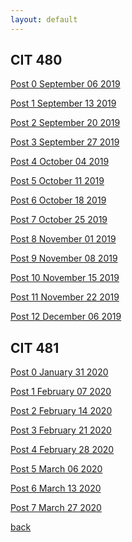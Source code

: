 ```yaml
---
layout: default
---
```

 


## CIT 480

<a href="2019-09-06-Blog-Entry-0.html">Post 0 September 06 2019</a>

<a href="2019-09-13-Blog-Entry-1.html">Post 1 September 13 2019</a>

<a href="2019-09-20-Blog-Entry-2.html">Post 2 September 20 2019</a>

<a href="2019-09-27-Blog-Entry-3.html">Post 3 September 27 2019</a>

<a href="2019-10-04-Blog-Entry-4.html">Post 4 October 04 2019</a>

<a href="2019-10-11-Blog-Entry-5.html">Post 5 October 11 2019</a>

<a href="2019-10-18-Blog-Entry-6.html">Post 6 October 18 2019</a>

<a href="2019-10-25-Blog-Entry-7.html">Post 7 October 25 2019</a>

<a href="2019-11-01-Blog-Entry-8.html">Post 8 November 01 2019</a>

<a href="2019-11-08-Blog-Entry-9.html">Post 9 November 08 2019</a>

<a href="2019-11-15-Blog-Entry-10.html">Post 10 November 15 2019</a>

<a href="2019-11-22-Blog-Entry-11.html">Post 11 November 22 2019</a>

<a href="2019-12-06-Blog-Entry-12.html">Post 12 December 06 2019</a>


## CIT 481

<a href="2020-01-31-Blog-Entry-0.html">Post 0 January 31 2020</a>

<a href="2020-02-07-Blog-Entry-1.html">Post 1 February 07 2020</a>

<a href="2020-02-14-Blog-Entry-2.html">Post 2 February 14 2020</a>

<a href="2020-02-21-Blog-Entry-3.html">Post 3 February 21 2020</a>

<a href="2020-02-28-Blog-Entry-4.html">Post 4 February 28 2020</a>

<a href="2020-03-06-Blog-Entry-5.html">Post 5 March 06 2020</a>

<a href="2020-03-13-Blog-Entry-6.html">Post 6 March 13 2020</a>

<a href="2020-03-27-Blog-Entry-7.html">Post 7 March 27 2020</a>








[back](./)
